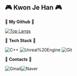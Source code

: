 ## :video_game: Kwon Je Han :video_game:

:seedling: **My Github** :seedling:

[![Top Langs](https://github-readme-stats.vercel.app/api/top-langs/?username=KwonJeHan&layout=compact)](https://github.com/anuraghazra/github-readme-stats)   



:pencil: **Tech Stack** :pencil:

![C++](https://img.shields.io/badge/C++-00599C.svg?&style=for-the-badge&logo=C++&logoColor=white) ![Unreal%20Engine](https://img.shields.io/badge/Unreal%20Engine-0E1128.svg?&style=for-the-badge&logo=Unreal%20Engine&logoColor=white) ![Git](https://img.shields.io/badge/Git-F05032.svg?&style=for-the-badge&logo=Git&logoColor=white)   



:postbox: **Contacts** :postbox:

![Gmail](https://img.shields.io/badge/Gmail-EA4335.svg?&style=for-the-badge&logo=Gmail&logoColor=white)![Naver](https://img.shields.io/badge/Naver-03C75ㅁ.svg?&style=for-the-badge&logo=Naver&logoColor=white)   

